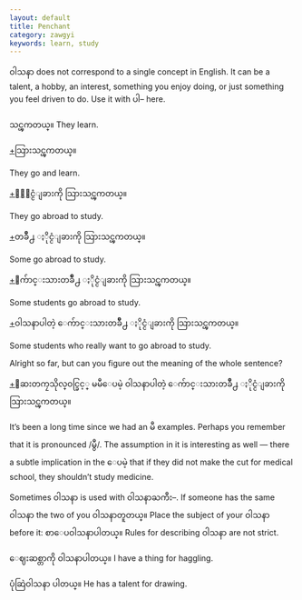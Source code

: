 ```yaml
---
layout: default
title: Penchant
category: zawgyi
keywords: learn, study
---
```


<p><span class='zawgyi'>ဝါသနာ</span> does not correspond to a single concept in English. It can be a talent, a hobby, an interest, something you enjoy doing, or just something you feel driven to do. Use it with <span class='mm3'>ပါ</span>– here.</p>

<p><span class='zawgyi'>သင္ၾကတယ္။</span> They learn.</p>

<p class="hide-trigger"><a href='#'>+</a><span class='zawgyi'>သြားသင္ၾကတယ္။</span></p>
<p class='hide-this'>They go and learn.</p>

<p class="hide-trigger"><a href='#'>+</a><span class='zawgyi'>ႏိုင္ငံျခားကို သြားသင္ၾကတယ္။</span></p>
<p class='hide-this'>They go abroad to study.</p>

<p class="hide-trigger"><a href='#'>+</a><span class='zawgyi'>တခ်ိဳ႕ ႏိုင္ငံျခားကို သြားသင္ၾကတယ္။</span></p>
<p class='hide-this'>Some go abroad to study.</p>

<p class="hide-trigger"><a href='#'>+</a><span class='zawgyi'>ေက်ာင္းသားတခ်ိဳ႕ ႏိုင္ငံျခားကို သြားသင္ၾကတယ္။</span></p>
<p class='hide-this'>Some students go abroad to study.</p>

<p class="hide-trigger"><a href='#'>+</a><span class='zawgyi'>ဝါသနာပါတဲ့ ေက်ာင္းသားတခ်ိဳ႕ ႏိုင္ငံျခားကို သြားသင္ၾကတယ္။</span></p>
<p class='hide-this'>Some students who really want to go abroad to study.</p>

<p>Alright so far, but can you figure out the meaning of the whole sentence?</p>
<p class="hide-trigger"><a href='#'>+</a><span class='zawgyi'>ေဆးတကၠသိုလ္ဝင္ခြင့္ မမီေပမဲ့ ဝါသနာပါတဲ့ ေက်ာင္းသားတခ်ိဳ႕ ႏိုင္ငံျခားကို သြားသင္ၾကတယ္။</span></p>
<p class='hide-this'>It’s been a long time since we had an <span class='zawgyi'>မီ</span> examples. Perhaps you remember that it is pronounced /<span class='mm3'>မွီ</span>/. The assumption in it is interesting as well — there a subtle implication in the <span class='mm3'>ေပမဲ့</span> that if they did not make the cut for medical school, they shouldn’t study medicine.</p>

<p>Sometimes <span class='zawgyi'>ဝါသနာ</span> is used with <span class='mm3'>ဝါသနာႀကီး</span>–. If someone has the same <span class='mm3'>ဝါသနာ</span> the two of you <span class='mm3'>ဝါသနာတူတယ္။</span> Place the subject of your <span class='mm3'>ဝါသနာ</span> before it: <span class='mm3'>စာေပဝါသနာပါတယ္။</span> Rules for describing <span class='mm3'>ဝါသနာ</span> are not strict.</p>
<p><span class='zawgyi'>ေဈးဆစ္တာကို ဝါသနာပါတယ္။</span> I have a thing for haggling.</p>
<p><span class='zawgyi'>ပုံဆြဲဝါသနာ ပါတယ္။</span> He has a talent for drawing.</p>
